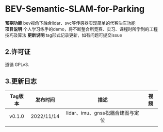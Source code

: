 # BEV-Semantic-SLAM-for-Parking

**预期功能**  bev视角下融合lidar、svc等传感器实现简单的代客泊车功能     
**项目说明** 个人学习练手的demo，将不断整合所竞赛、实习、课程时所学到的工程技巧及算法
**更新说明** tag形式记录更新，如有问题可提交issue






## 2.许可证
遵循 GPLv3.

## 3.更新日志

| Tag版本| 发布时间  | 描述|视频|  
|:---:|:----:|:---: |:---:| 
| v0.1.0|2022/11/14|lidar、imu、gnss松耦合建图与定位|
|    |         |       |
